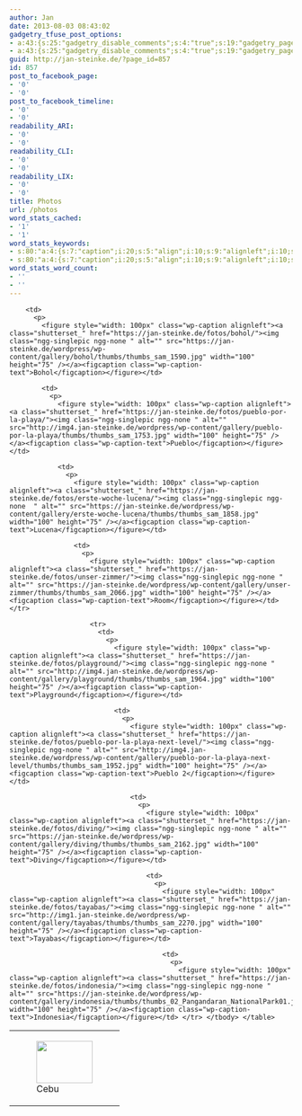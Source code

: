 ```yaml
---
author: Jan
date: 2013-08-03 08:43:02
gadgetry_tfuse_post_options:
- a:43:{s:25:"gadgetry_disable_comments";s:4:"true";s:19:"gadgetry_page_title";s:13:"default_title";s:21:"gadgetry_custom_title";s:0:"";s:23:"gadgetry_header_element";s:6:"slider";s:22:"gadgetry_select_slider";s:13:"51c9d68f133ba";s:17:"gadgetry_page_map";s:0:"";s:21:"gadgetry_top_ad_space";s:5:"false";s:21:"gadgetry_top_ad_image";s:0:"";s:19:"gadgetry_top_ad_url";s:0:"";s:23:"gadgetry_top_ad_adsense";s:0:"";s:28:"gadgetry_bfcontent_ads_space";s:5:"false";s:23:"gadgetry_bfcontent_type";s:5:"image";s:25:"gadgetry_bfcontent_number";s:3:"one";s:29:"gadgetry_bfcontent_ads_image1";s:0:"";s:27:"gadgetry_bfcontent_ads_url1";s:0:"";s:31:"gadgetry_bfcontent_ads_adsense1";s:0:"";s:29:"gadgetry_bfcontent_ads_image2";s:0:"";s:27:"gadgetry_bfcontent_ads_url2";s:0:"";s:31:"gadgetry_bfcontent_ads_adsense2";s:0:"";s:29:"gadgetry_bfcontent_ads_image3";s:0:"";s:27:"gadgetry_bfcontent_ads_url3";s:0:"";s:31:"gadgetry_bfcontent_ads_adsense3";s:0:"";s:29:"gadgetry_bfcontent_ads_image4";s:0:"";s:27:"gadgetry_bfcontent_ads_url4";s:0:"";s:31:"gadgetry_bfcontent_ads_adsense4";s:0:"";s:29:"gadgetry_bfcontent_ads_image5";s:0:"";s:27:"gadgetry_bfcontent_ads_url5";s:0:"";s:31:"gadgetry_bfcontent_ads_adsense5";s:0:"";s:29:"gadgetry_bfcontent_ads_image6";s:0:"";s:27:"gadgetry_bfcontent_ads_url6";s:0:"";s:31:"gadgetry_bfcontent_ads_adsense6";s:0:"";s:29:"gadgetry_bfcontent_ads_image7";s:0:"";s:27:"gadgetry_bfcontent_ads_url7";s:0:"";s:31:"gadgetry_bfcontent_ads_adsense7";s:0:"";s:19:"gadgetry_hook_space";s:5:"false";s:19:"gadgetry_hook_image";s:0:"";s:17:"gadgetry_hook_url";s:0:"";s:21:"gadgetry_hook_adsense";s:0:"";s:20:"gadgetry_content_top";s:0:"";s:23:"gadgetry_content_bottom";s:0:"";s:18:"gadgetry_seo_title";s:0:"";s:24:"gadgetry_seo_description";s:0:"";s:21:"gadgetry_seo_keywords";s:0:"";}
- a:43:{s:25:"gadgetry_disable_comments";s:4:"true";s:19:"gadgetry_page_title";s:13:"default_title";s:21:"gadgetry_custom_title";s:0:"";s:23:"gadgetry_header_element";s:6:"slider";s:22:"gadgetry_select_slider";s:13:"51c9d68f133ba";s:17:"gadgetry_page_map";s:0:"";s:21:"gadgetry_top_ad_space";s:5:"false";s:21:"gadgetry_top_ad_image";s:0:"";s:19:"gadgetry_top_ad_url";s:0:"";s:23:"gadgetry_top_ad_adsense";s:0:"";s:28:"gadgetry_bfcontent_ads_space";s:5:"false";s:23:"gadgetry_bfcontent_type";s:5:"image";s:25:"gadgetry_bfcontent_number";s:3:"one";s:29:"gadgetry_bfcontent_ads_image1";s:0:"";s:27:"gadgetry_bfcontent_ads_url1";s:0:"";s:31:"gadgetry_bfcontent_ads_adsense1";s:0:"";s:29:"gadgetry_bfcontent_ads_image2";s:0:"";s:27:"gadgetry_bfcontent_ads_url2";s:0:"";s:31:"gadgetry_bfcontent_ads_adsense2";s:0:"";s:29:"gadgetry_bfcontent_ads_image3";s:0:"";s:27:"gadgetry_bfcontent_ads_url3";s:0:"";s:31:"gadgetry_bfcontent_ads_adsense3";s:0:"";s:29:"gadgetry_bfcontent_ads_image4";s:0:"";s:27:"gadgetry_bfcontent_ads_url4";s:0:"";s:31:"gadgetry_bfcontent_ads_adsense4";s:0:"";s:29:"gadgetry_bfcontent_ads_image5";s:0:"";s:27:"gadgetry_bfcontent_ads_url5";s:0:"";s:31:"gadgetry_bfcontent_ads_adsense5";s:0:"";s:29:"gadgetry_bfcontent_ads_image6";s:0:"";s:27:"gadgetry_bfcontent_ads_url6";s:0:"";s:31:"gadgetry_bfcontent_ads_adsense6";s:0:"";s:29:"gadgetry_bfcontent_ads_image7";s:0:"";s:27:"gadgetry_bfcontent_ads_url7";s:0:"";s:31:"gadgetry_bfcontent_ads_adsense7";s:0:"";s:19:"gadgetry_hook_space";s:5:"false";s:19:"gadgetry_hook_image";s:0:"";s:17:"gadgetry_hook_url";s:0:"";s:21:"gadgetry_hook_adsense";s:0:"";s:20:"gadgetry_content_top";s:0:"";s:23:"gadgetry_content_bottom";s:0:"";s:18:"gadgetry_seo_title";s:0:"";s:24:"gadgetry_seo_description";s:0:"";s:21:"gadgetry_seo_keywords";s:0:"";}
guid: http://jan-steinke.de/?page_id=857
id: 857
post_to_facebook_page:
- '0'
- '0'
post_to_facebook_timeline:
- '0'
- '0'
readability_ARI:
- '0'
- '0'
readability_CLI:
- '0'
- '0'
readability_LIX:
- '0'
- '0'
title: Photos
url: /photos
word_stats_cached:
- '1'
- '1'
word_stats_keywords:
- s:80:"a:4:{s:7:"caption";i:20;s:5:"align";i:10;s:9:"alignleft";i:10;s:5:"width";i:10;}";
- s:80:"a:4:{s:7:"caption";i:20;s:5:"align";i:10;s:9:"alignleft";i:10;s:5:"width";i:10;}";
word_stats_word_count:
- ''
- ''
---
```


<table border="0">
  <tr>
    <td>
      <p>
        <figure style="width: 100px" class="wp-caption alignleft"><a class="shutterset_" href="https://jan-steinke.de/fotos/cebu/"><img class="ngg-singlepic ngg-none  " alt="" src="http://img1.jan-steinke.de/wordpress/wp-content/gallery/cebu/thumbs/thumbs_SAM_1470.JPG" width="100" height="75" /></a><figcaption class="wp-caption-text">Cebu</figcaption></figure></td> 
        
        <td>
          <p>
            <figure style="width: 100px" class="wp-caption alignleft"><a class="shutterset_" href="https://jan-steinke.de/fotos/bohol/"><img class="ngg-singlepic ngg-none " alt="" src="https://jan-steinke.de/wordpress/wp-content/gallery/bohol/thumbs/thumbs_sam_1590.jpg" width="100" height="75" /></a><figcaption class="wp-caption-text">Bohol</figcaption></figure></td> 
            
            <td>
              <p>
                <figure style="width: 100px" class="wp-caption alignleft"><a class="shutterset_" href="https://jan-steinke.de/fotos/pueblo-por-la-playa/"><img class="ngg-singlepic ngg-none " alt="" src="http://img4.jan-steinke.de/wordpress/wp-content/gallery/pueblo-por-la-playa/thumbs/thumbs_sam_1753.jpg" width="100" height="75" /></a><figcaption class="wp-caption-text">Pueblo</figcaption></figure></td> 
                
                <td>
                  <p>
                    <figure style="width: 100px" class="wp-caption alignleft"><a class="shutterset_" href="https://jan-steinke.de/fotos/erste-woche-lucena/"><img class="ngg-singlepic ngg-none  " alt="" src="https://jan-steinke.de/wordpress/wp-content/gallery/erste-woche-lucena/thumbs/thumbs_sam_1858.jpg" width="100" height="75" /></a><figcaption class="wp-caption-text">Lucena</figcaption></figure></td> 
                    
                    <td>
                      <p>
                        <figure style="width: 100px" class="wp-caption alignleft"><a class="shutterset_" href="https://jan-steinke.de/fotos/unser-zimmer/"><img class="ngg-singlepic ngg-none " alt="" src="https://jan-steinke.de/wordpress/wp-content/gallery/unser-zimmer/thumbs/thumbs_sam_2066.jpg" width="100" height="75" /></a><figcaption class="wp-caption-text">Room</figcaption></figure></td> </tr> 
                        
                        <tr>
                          <td>
                            <p>
                              <figure style="width: 100px" class="wp-caption alignleft"><a class="shutterset_" href="https://jan-steinke.de/fotos/playground/"><img class="ngg-singlepic ngg-none " alt="" src="http://img4.jan-steinke.de/wordpress/wp-content/gallery/playground/thumbs/thumbs_sam_1964.jpg" width="100" height="75" /></a><figcaption class="wp-caption-text">Playground</figcaption></figure></td> 
                              
                              <td>
                                <p>
                                  <figure style="width: 100px" class="wp-caption alignleft"><a class="shutterset_" href="https://jan-steinke.de/fotos/pueblo-por-la-playa-next-level/"><img class="ngg-singlepic ngg-none " alt="" src="http://img4.jan-steinke.de/wordpress/wp-content/gallery/pueblo-por-la-playa-next-level/thumbs/thumbs_sam_1952.jpg" width="100" height="75" /></a><figcaption class="wp-caption-text">Pueblo 2</figcaption></figure></td> 
                                  
                                  <td>
                                    <p>
                                      <figure style="width: 100px" class="wp-caption alignleft"><a class="shutterset_" href="https://jan-steinke.de/fotos/diving/"><img class="ngg-singlepic ngg-none " alt="" src="https://jan-steinke.de/wordpress/wp-content/gallery/diving/thumbs/thumbs_sam_2162.jpg" width="100" height="75" /></a><figcaption class="wp-caption-text">Diving</figcaption></figure></td> 
                                      
                                      <td>
                                        <p>
                                          <figure style="width: 100px" class="wp-caption alignleft"><a class="shutterset_" href="https://jan-steinke.de/fotos/tayabas/"><img class="ngg-singlepic ngg-none " alt="" src="http://img1.jan-steinke.de/wordpress/wp-content/gallery/tayabas/thumbs/thumbs_sam_2270.jpg" width="100" height="75" /></a><figcaption class="wp-caption-text">Tayabas</figcaption></figure></td> 
                                          
                                          <td>
                                            <p>
                                              <figure style="width: 100px" class="wp-caption alignleft"><a class="shutterset_" href="https://jan-steinke.de/fotos/indonesia/"><img class="ngg-singlepic ngg-none " alt="" src="https://jan-steinke.de/wordpress/wp-content/gallery/indonesia/thumbs/thumbs_02_Pangandaran_NationalPark01.jpg" width="100" height="75" /></a><figcaption class="wp-caption-text">Indonesia</figcaption></figure></td> </tr> </tbody> </table>